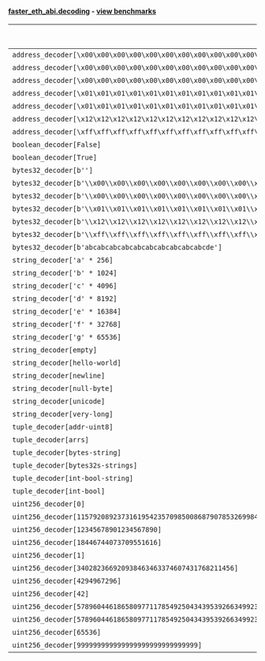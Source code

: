 #### [faster_eth_abi.decoding](https://github.com/BobTheBuidler/faster-eth-abi/blob/master/faster_eth_abi/decoding.py) - [view benchmarks](https://github.com/BobTheBuidler/faster-eth-abi/blob/master/benchmarks/test_decoding_benchmarks.py)

| Function | Reference Mean | Faster Mean | % Change | Speedup (%) | x Faster | Faster |
|----------|---------------|-------------|----------|-------------|----------|--------|
| `address_decoder[\x00\x00\x00\x00\x00\x00\x00\x00\x00\x00\x00\x00\x00\x00\x00\x00\x00\x00\x00\x00]` | 0.0016488216437433977 | 0.0008562046548257004 | 48.07% | 92.57% | 1.93x | ✅ |
| `address_decoder[\x00\x00\x00\x00\x00\x00\x00\x00\x00\x00\x00\x00\x00\x00\x00\x00\x00\x00\x00\x01]` | 0.0016585813807859465 | 0.0008562926330281664 | 48.37% | 93.69% | 1.94x | ✅ |
| `address_decoder[\x00\x00\x00\x00\x00\x00\x00\x00\x00\x00\x00\x00\x00\x00\x00\x00\x00\x00\x00\x02]` | 0.0016596514655173545 | 0.0008532308758930184 | 48.59% | 94.51% | 1.95x | ✅ |
| `address_decoder[\x01\x01\x01\x01\x01\x01\x01\x01\x01\x01\x01\x01\x01\x01\x01\x01\x01\x01\x01\x00]` | 0.0016631030368456012 | 0.0008526474177971307 | 48.73% | 95.05% | 1.95x | ✅ |
| `address_decoder[\x01\x01\x01\x01\x01\x01\x01\x01\x01\x01\x01\x01\x01\x01\x01\x01\x01\x01\x01\x01]` | 0.0016622446940101118 | 0.0008571636396740264 | 48.43% | 93.92% | 1.94x | ✅ |
| `address_decoder[\x12\x12\x12\x12\x12\x12\x12\x12\x12\x12\x12\x12\x12\x12\x12\x12\x12\x12\x12\x12]` | 0.001651130223569691 | 0.0008561383484528896 | 48.15% | 92.86% | 1.93x | ✅ |
| `address_decoder[\xff\xff\xff\xff\xff\xff\xff\xff\xff\xff\xff\xff\xff\xff\xff\xff\xff\xff\xff\xff]` | 0.0016691750264537302 | 0.000869696760765324 | 47.90% | 91.93% | 1.92x | ✅ |
| `boolean_decoder[False]` | 0.0008782636923090036 | 0.0005655654642170114 | 35.60% | 55.29% | 1.55x | ✅ |
| `boolean_decoder[True]` | 0.0008800419712599052 | 0.0005655786333993298 | 35.73% | 55.60% | 1.56x | ✅ |
| `bytes32_decoder[b'']` | 0.0008636643079781743 | 0.000557530788322023 | 35.45% | 54.91% | 1.55x | ✅ |
| `bytes32_decoder[b'\\x00\\x00\\x00\\x00\\x00\\x00\\x00\\x00\\x00\\x00\\x00\\x00\\x00\\x00\\x00\\x00']` | 0.000871749266904846 | 0.0005571510691477865 | 36.09% | 56.47% | 1.56x | ✅ |
| `bytes32_decoder[b'\\x00\\x00\\x00\\x00\\x00\\x00\\x00\\x00\\x00\\x00\\x00\\x00\\x00\\x00\\x00\\x00\\x00\\x00\\x00\\x00\\x00\\x00\\x00\\x00\\x00\\x00\\x00\\x00\\x00\\x00\\x00\\x00']` | 0.0008769814315684036 | 0.0005573788078545487 | 36.44% | 57.34% | 1.57x | ✅ |
| `bytes32_decoder[b'\\x01\\x01\\x01\\x01\\x01\\x01\\x01\\x01\\x01\\x01\\x01\\x01\\x01\\x01\\x01\\x01\\x01\\x01\\x01\\x01\\x01\\x01\\x01\\x01\\x01\\x01\\x01\\x01\\x01\\x01\\x01\\x01']` | 0.0008706782423698624 | 0.0005580323392672986 | 35.91% | 56.03% | 1.56x | ✅ |
| `bytes32_decoder[b'\\x12\\x12\\x12\\x12\\x12\\x12\\x12\\x12\\x12\\x12\\x12\\x12\\x12\\x12\\x12\\x12\\x12\\x12\\x12\\x12\\x12\\x12\\x12\\x12\\x12\\x12\\x12\\x12\\x12\\x12\\x12\\x12']` | 0.0008699232005527836 | 0.0005563312086105725 | 36.05% | 56.37% | 1.56x | ✅ |
| `bytes32_decoder[b'\\xff\\xff\\xff\\xff\\xff\\xff\\xff\\xff\\xff\\xff\\xff\\xff\\xff\\xff\\xff\\xff\\xff\\xff\\xff\\xff\\xff\\xff\\xff\\xff\\xff\\xff\\xff\\xff\\xff\\xff\\xff\\xff']` | 0.0008741798461548474 | 0.0005539295377163529 | 36.63% | 57.81% | 1.58x | ✅ |
| `bytes32_decoder[b'abcabcabcabcabcabcabcabcabcabcde']` | 0.0008712471385303925 | 0.0005554750504070072 | 36.24% | 56.85% | 1.57x | ✅ |
| `string_decoder['a' * 256]` | 0.0014613817616795574 | 0.0009935275823120652 | 32.01% | 47.09% | 1.47x | ✅ |
| `string_decoder['b' * 1024]` | 0.0015103742157511237 | 0.0010325814930006987 | 31.63% | 46.27% | 1.46x | ✅ |
| `string_decoder['c' * 4096]` | 0.001544430027512138 | 0.001070163140812969 | 30.71% | 44.32% | 1.44x | ✅ |
| `string_decoder['d' * 8192]` | 0.0015962880847425014 | 0.0011151335489546694 | 30.14% | 43.15% | 1.43x | ✅ |
| `string_decoder['e' * 16384]` | 0.0017780949570863807 | 0.0012024230074936843 | 32.38% | 47.88% | 1.48x | ✅ |
| `string_decoder['f' * 32768]` | 0.0019237075071511377 | 0.001375613184293018 | 28.49% | 39.84% | 1.40x | ✅ |
| `string_decoder['g' * 65536]` | 0.002312907456584518 | 0.0017907384972280106 | 22.58% | 29.16% | 1.29x | ✅ |
| `string_decoder[empty]` | 0.0014505380077487419 | 0.0009829643974496036 | 32.23% | 47.57% | 1.48x | ✅ |
| `string_decoder[hello-world]` | 0.0014825999197503952 | 0.0009918124041661258 | 33.10% | 49.48% | 1.49x | ✅ |
| `string_decoder[newline]` | 0.0014665248888874245 | 0.0009954269623025566 | 32.12% | 47.33% | 1.47x | ✅ |
| `string_decoder[null-byte]` | 0.0014595471489934487 | 0.0009905471409215323 | 32.13% | 47.35% | 1.47x | ✅ |
| `string_decoder[unicode]` | 0.001487006538829689 | 0.0010085088399135564 | 32.18% | 47.45% | 1.47x | ✅ |
| `string_decoder[very-long]` | 0.0027914545853003105 | 0.002210849187794735 | 20.80% | 26.26% | 1.26x | ✅ |
| `tuple_decoder[addr-uint8]` | 0.0021167778891366534 | 0.001220685591316265 | 42.33% | 73.41% | 1.73x | ✅ |
| `tuple_decoder[arrs]` | 0.0025864397081065632 | 0.0022370864802720935 | 13.51% | 15.62% | 1.16x | ✅ |
| `tuple_decoder[bytes-string]` | 0.0018075144359424326 | 0.0012833505497304016 | 29.00% | 40.84% | 1.41x | ✅ |
| `tuple_decoder[bytes32s-strings]` | 0.0035624903284132317 | 0.0030222658968767748 | 15.16% | 17.87% | 1.18x | ✅ |
| `tuple_decoder[int-bool-string]` | 0.0023770444621252157 | 0.0017699700037621547 | 25.54% | 34.30% | 1.34x | ✅ |
| `tuple_decoder[int-bool]` | 0.0012645995851018593 | 0.0009045176523032233 | 28.47% | 39.81% | 1.40x | ✅ |
| `uint256_decoder[0]` | 0.0009250966256107581 | 0.0006059995663093862 | 34.49% | 52.66% | 1.53x | ✅ |
| `uint256_decoder[115792089237316195423570985008687907853269984665640564039457584007913129639935]` | 0.0009192123137645196 | 0.0006114558080952515 | 33.48% | 50.33% | 1.50x | ✅ |
| `uint256_decoder[12345678901234567890]` | 0.0009232794730222007 | 0.0006057353684898836 | 34.39% | 52.42% | 1.52x | ✅ |
| `uint256_decoder[18446744073709551616]` | 0.0009253215232591582 | 0.0006048650519087172 | 34.63% | 52.98% | 1.53x | ✅ |
| `uint256_decoder[1]` | 0.0009254600184116209 | 0.0006027517672293678 | 34.87% | 53.54% | 1.54x | ✅ |
| `uint256_decoder[340282366920938463463374607431768211456]` | 0.0009247475736725027 | 0.0006045745135320454 | 34.62% | 52.96% | 1.53x | ✅ |
| `uint256_decoder[4294967296]` | 0.0009245265062831191 | 0.0006163469500994739 | 33.33% | 50.00% | 1.50x | ✅ |
| `uint256_decoder[42]` | 0.0009242125438544335 | 0.0006090718219022933 | 34.10% | 51.74% | 1.52x | ✅ |
| `uint256_decoder[57896044618658097711785492504343953926634992332820282019728792003956564819967]` | 0.0009244050038694438 | 0.0006098629839752261 | 34.03% | 51.58% | 1.52x | ✅ |
| `uint256_decoder[57896044618658097711785492504343953926634992332820282019728792003956564819968]` | 0.0009185381542962112 | 0.0006088372765803578 | 33.72% | 50.87% | 1.51x | ✅ |
| `uint256_decoder[65536]` | 0.0009236565270706234 | 0.0006109896323060809 | 33.85% | 51.17% | 1.51x | ✅ |
| `uint256_decoder[999999999999999999999999999999]` | 0.0009237464075076804 | 0.0006129437662570201 | 33.65% | 50.71% | 1.51x | ✅ |

